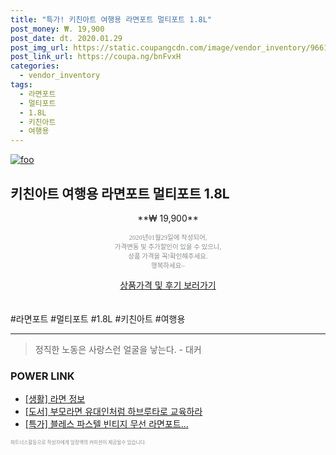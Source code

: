 ```yaml
--- 
title: "특가! 키친아트 여행용 라면포트 멀티포트 1.8L" 
post_money: ₩. 19,900 
post_date: dt. 2020.01.29 
post_img_url: https://static.coupangcdn.com/image/vendor_inventory/9661/8f04b35561a4c8b4ca60dac399c285b919106a5914bf749f0bc86226134b.jpg 
post_link_url: https://coupa.ng/bnFvxH 
categories: 
  - vendor_inventory 
tags: 
  - 라면포트 
  - 멀티포트 
  - 1.8L 
  - 키친아트 
  - 여행용 
--- 
```

[![foo](https://static.coupangcdn.com/image/vendor_inventory/9661/8f04b35561a4c8b4ca60dac399c285b919106a5914bf749f0bc86226134b.jpg)](https://coupa.ng/bnFvxH) 

## 키친아트 여행용 라면포트 멀티포트 1.8L 
<p style="text-align: center;">**₩ 19,900**</p> 
<p style="text-align: center;"><span style="color: #898c8f; font-family: Georgia,Times,serif; font-size: 0.75em;">2020년01월29일에 작성되어, <br>가격변동 및 추가할인이 있을 수 있으니,<br> 상품 가격을 꼭!확인해주세요.<br>행복하세요~</span> 
</p>	 
<div markdown="0" style="text-align: center;"><a href="https://coupa.ng/bnFvxH" class="btn btn--success">상품가격 및 후기 보러가기</a></div> 
<br><br> 
  #라면포트 #멀티포트 #1.8L #키친아트 #여행용 
<hr> 

> 정직한 노동은 사랑스런 얼굴을 낳는다. - 대커 


### POWER LINK

* <a href="https://blog.naver.com/sakai111/221757481800" target="_blank"> [생활] 라면 정보 </a>
* <a href="https://blog.naver.com/fasyy4321/221777575001" target="_blank">[도서] 부모라면 유대인처럼 하브루타로 교육하라</a>
* <a href="https://blog.naver.com/sakai111/221789215524" target="_blank">[특가] 블레스 파스텔 빈티지 무선 라면포트...</a>

<span style="color: #898c8f; font-family: Georgia,Times,serif; font-size: 0.55em;">파트너스활동으로 작성자에게 일정액의 커미션이 제공될수 있습니다.</span> 
